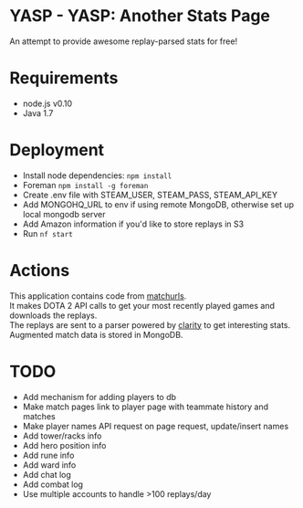 YASP - YASP: Another Stats Page
====

An attempt to provide awesome replay-parsed stats for free!  

Requirements
====
* node.js v0.10
* Java 1.7

Deployment
====
* Install node dependencies: `npm install`
* Foreman `npm install -g foreman`
* Create .env file with STEAM_USER, STEAM_PASS, STEAM_API_KEY
* Add MONGOHQ_URL to env if using remote MongoDB, otherwise set up local mongodb server
* Add Amazon information if you'd like to store replays in S3
* Run `nf start`

Actions
====
This application contains code from [matchurls](https://rjackson.me/tools/matchurls).  
It makes DOTA 2 API calls to get your most recently played games and downloads the replays.  
The replays are sent to a parser powered by [clarity](https://github.com/skadistats/clarity) to get interesting stats.  
Augmented match data is stored in MongoDB.

TODO
====
* Add mechanism for adding players to db
* Make match pages link to player page with teammate history and matches
* Make player names API request on page request, update/insert names
* Add tower/racks info
* Add hero position info
* Add rune info
* Add ward info
* Add chat log
* Add combat log
* Use multiple accounts to handle >100 replays/day
